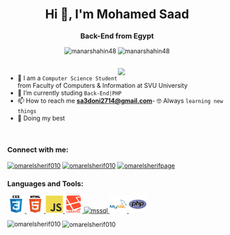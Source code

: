 <h1 align="center">Hi 👋, I'm Mohamed Saad</h1>
<h3 align="center">Back-End from Egypt</h3>

<p align="center"> <img src="https://komarev.com/ghpvc/?username=manarshahin48&label=Profile%20views&color=0e75b6&style=flat" alt="manarshahin48" />
		   <img src="https://img.shields.io/github/followers/manarshahin48?label=Followers" alt="manarshahin48" />
</p>
<br>
<img align="right" src="https://user-images.githubusercontent.com/63050133/156676671-d5b2e362-97d4-4404-9447-dd71ddfea82f.gif" width = 250px/>

- :school: I am a `Computer Science Student` from Faculty of Computers & Information at SVU University
- 🌱 I’m currently studing `Back-End|PHP `
- 📫 How to reach me **sa3doni2714@gmail.com**- :nerd_face: Always `learning new things`
- 🐼 Doing my best 
<br>

<h3 align="left">Connect with me:</h3>
<p align="left">
<a href="https://twitter.com/MohamedSaad2714?t=AAcEQF_WLFCfGU9CM6UupQ&s=09" target="blank"><img align="center" src="https://raw.githubusercontent.com/rahuldkjain/github-profile-readme-generator/master/src/images/icons/Social/twitter.svg" alt="omarelsherif010" height="30" width="40" /></a>
<a href="https://www.linkedin.com/in/mohamed-saad-92736122a" target="blank"><img align="center" src="https://raw.githubusercontent.com/rahuldkjain/github-profile-readme-generator/master/src/images/icons/Social/linked-in-alt.svg" alt="omarelsherif010" height="30" width="40" /></a>
<a href="https://www.facebook.com/profile.php?id=100019297747561&mibextid=ZbWKwL" target="blank"><img align="center" src="https://raw.githubusercontent.com/rahuldkjain/github-profile-readme-generator/master/src/images/icons/Social/facebook.svg" alt="omarelsherifpage" height="30" width="40" /></a>
</p>

<h3 align="left">Languages and Tools:</h3>
<p align="left"> <a href="https://www.w3schools.com/css/" target="_blank" rel="noreferrer"> <img src="https://raw.githubusercontent.com/devicons/devicon/master/icons/css3/css3-original-wordmark.svg" alt="css3" width="40" height="40"/> </a> <a href="https://www.w3.org/html/" target="_blank" rel="noreferrer"> <img src="https://raw.githubusercontent.com/devicons/devicon/master/icons/html5/html5-original-wordmark.svg" alt="html5" width="40" height="40"/> </a> <a href="https://developer.mozilla.org/en-US/docs/Web/JavaScript" target="_blank" rel="noreferrer"> <img src="https://raw.githubusercontent.com/devicons/devicon/master/icons/javascript/javascript-original.svg" alt="javascript" width="40" height="40"/> </a> <a href="https://laravel.com/" target="_blank" rel="noreferrer"> <img src="https://raw.githubusercontent.com/devicons/devicon/master/icons/laravel/laravel-plain-wordmark.svg" alt="laravel" width="40" height="40"/> </a> <a href="https://www.microsoft.com/en-us/sql-server" target="_blank" rel="noreferrer"> <img src="https://www.svgrepo.com/show/303229/microsoft-sql-server-logo.svg" alt="mssql" width="40" height="40"/> </a> <a href="https://www.mysql.com/" target="_blank" rel="noreferrer"> <img src="https://raw.githubusercontent.com/devicons/devicon/master/icons/mysql/mysql-original-wordmark.svg" alt="mysql" width="40" height="40"/> </a> <a href="https://www.php.net" target="_blank" rel="noreferrer"> <img src="https://raw.githubusercontent.com/devicons/devicon/master/icons/php/php-original.svg" alt="php" width="40" height="40"/> </a> </p>

<p><img align="left" src="https://github-readme-stats.vercel.app/api/top-langs?username=omarelsherif010&show_icons=true&locale=en&layout=compact" alt="omarelsherif010" /></p>

<p>&nbsp;<img align="center" src="https://github-readme-stats.vercel.app/api?username=omarelsherif010&show_icons=true&locale=en" alt="omarelsherif010" /></p>
